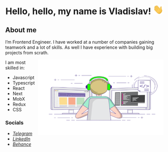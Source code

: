 <h1 align="center">Hello, hello, my name is Vladislav!
<img src="images/Hi.gif" height="32"/></h1>

## About me

I’m Frontend Engineer. I have worked at a number of companies gaining teamwork and a lot of skills.
As well I have experience with building big projects from scrath.

<img align="right" src="images/coder3.gif" width="400" height="240" />

I am most skilled in:

- Javascript
- Typescript
- React
- Next
- MobX
- Redux
- CSS
  

### Socials

- *[Telegram](https://t.me/vladislav_chervyakov)*
- *[LinkedIn](https://www.linkedin.com/in/chervyakov-vladislav/)*
- *[Behance](https://www.behance.net/chervyakov)*
